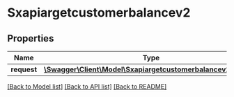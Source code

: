 # Sxapiargetcustomerbalancev2

## Properties
Name | Type | Description | Notes
------------ | ------------- | ------------- | -------------
**request** | [**\Swagger\Client\Model\Sxapiargetcustomerbalancev2Request**](Sxapiargetcustomerbalancev2Request.md) |  | [optional] 

[[Back to Model list]](../README.md#documentation-for-models) [[Back to API list]](../README.md#documentation-for-api-endpoints) [[Back to README]](../README.md)


